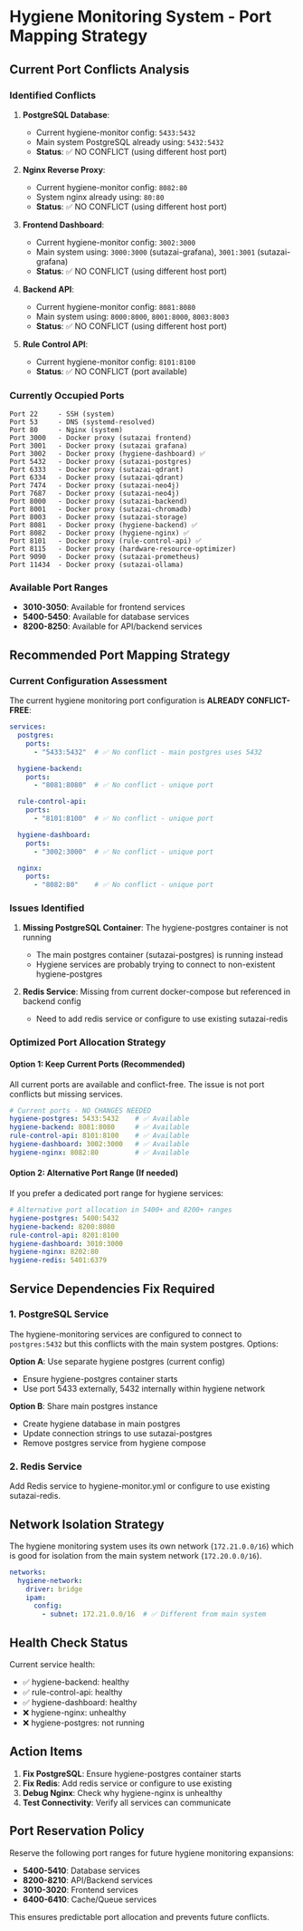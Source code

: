 # Hygiene Monitoring System - Port Mapping Strategy

## Current Port Conflicts Analysis

### Identified Conflicts
1. **PostgreSQL Database**: 
   - Current hygiene-monitor config: `5433:5432`
   - Main system PostgreSQL already using: `5432:5432`
   - **Status**: ✅ NO CONFLICT (using different host port)

2. **Nginx Reverse Proxy**:
   - Current hygiene-monitor config: `8082:80`
   - System nginx already using: `80:80`
   - **Status**: ✅ NO CONFLICT (using different host port)

3. **Frontend Dashboard**:
   - Current hygiene-monitor config: `3002:3000`
   - Main system using: `3000:3000` (sutazai-grafana), `3001:3001` (sutazai-grafana)
   - **Status**: ✅ NO CONFLICT (using different host port)

4. **Backend API**:
   - Current hygiene-monitor config: `8081:8080`
   - Main system using: `8000:8000`, `8001:8000`, `8003:8003`
   - **Status**: ✅ NO CONFLICT (using different host port)

5. **Rule Control API**:
   - Current hygiene-monitor config: `8101:8100`
   - **Status**: ✅ NO CONFLICT (port available)

### Currently Occupied Ports
```
Port 22     - SSH (system)
Port 53     - DNS (systemd-resolved)
Port 80     - Nginx (system)
Port 3000   - Docker proxy (sutazai frontend)
Port 3001   - Docker proxy (sutazai grafana)
Port 3002   - Docker proxy (hygiene-dashboard) ✅
Port 5432   - Docker proxy (sutazai-postgres)
Port 6333   - Docker proxy (sutazai-qdrant)
Port 6334   - Docker proxy (sutazai-qdrant)
Port 7474   - Docker proxy (sutazai-neo4j)
Port 7687   - Docker proxy (sutazai-neo4j)
Port 8000   - Docker proxy (sutazai-backend)
Port 8001   - Docker proxy (sutazai-chromadb)
Port 8003   - Docker proxy (sutazai-storage)
Port 8081   - Docker proxy (hygiene-backend) ✅
Port 8082   - Docker proxy (hygiene-nginx) ✅
Port 8101   - Docker proxy (rule-control-api) ✅
Port 8115   - Docker proxy (hardware-resource-optimizer)
Port 9090   - Docker proxy (sutazai-prometheus)
Port 11434  - Docker proxy (sutazai-ollama)
```

### Available Port Ranges
- **3010-3050**: Available for frontend services
- **5400-5450**: Available for database services
- **8200-8250**: Available for API/backend services

## Recommended Port Mapping Strategy

### Current Configuration Assessment
The current hygiene monitoring port configuration is **ALREADY CONFLICT-FREE**:

```yaml
services:
  postgres:
    ports:
      - "5433:5432"  # ✅ No conflict - main postgres uses 5432

  hygiene-backend:
    ports:
      - "8081:8080"  # ✅ No conflict - unique port

  rule-control-api:
    ports:
      - "8101:8100"  # ✅ No conflict - unique port

  hygiene-dashboard:
    ports:
      - "3002:3000"  # ✅ No conflict - unique port

  nginx:
    ports:
      - "8082:80"    # ✅ No conflict - unique port
```

### Issues Identified

1. **Missing PostgreSQL Container**: The hygiene-postgres container is not running
   - The main postgres container (sutazai-postgres) is running instead
   - Hygiene services are probably trying to connect to non-existent hygiene-postgres

2. **Redis Service**: Missing from current docker-compose but referenced in backend config
   - Need to add redis service or configure to use existing sutazai-redis

### Optimized Port Allocation Strategy

#### Option 1: Keep Current Ports (Recommended)
All current ports are available and conflict-free. The issue is not port conflicts but missing services.

```yaml
# Current ports - NO CHANGES NEEDED
hygiene-postgres: 5433:5432    # ✅ Available
hygiene-backend: 8081:8080     # ✅ Available  
rule-control-api: 8101:8100    # ✅ Available
hygiene-dashboard: 3002:3000   # ✅ Available
hygiene-nginx: 8082:80         # ✅ Available
```

#### Option 2: Alternative Port Range (If needed)
If you prefer a dedicated port range for hygiene services:

```yaml
# Alternative port allocation in 5400+ and 8200+ ranges
hygiene-postgres: 5400:5432
hygiene-backend: 8200:8080
rule-control-api: 8201:8100
hygiene-dashboard: 3010:3000
hygiene-nginx: 8202:80
hygiene-redis: 5401:6379
```

## Service Dependencies Fix Required

### 1. PostgreSQL Service
The hygiene-monitoring services are configured to connect to `postgres:5432` but this conflicts with the main system postgres. Options:

**Option A**: Use separate hygiene postgres (current config)
- Ensure hygiene-postgres container starts
- Use port 5433 externally, 5432 internally within hygiene network

**Option B**: Share main postgres instance
- Create hygiene database in main postgres
- Update connection strings to use sutazai-postgres
- Remove postgres service from hygiene compose

### 2. Redis Service
Add Redis service to hygiene-monitor.yml or configure to use existing sutazai-redis.

## Network Isolation Strategy

The hygiene monitoring system uses its own network (`172.21.0.0/16`) which is good for isolation from the main system network (`172.20.0.0/16`).

```yaml
networks:
  hygiene-network:
    driver: bridge
    ipam:
      config:
        - subnet: 172.21.0.0/16  # ✅ Different from main system
```

## Health Check Status

Current service health:
- ✅ hygiene-backend: healthy
- ✅ rule-control-api: healthy  
- ✅ hygiene-dashboard: healthy
- ❌ hygiene-nginx: unhealthy
- ❌ hygiene-postgres: not running

## Action Items

1. **Fix PostgreSQL**: Ensure hygiene-postgres container starts
2. **Fix Redis**: Add redis service or configure to use existing
3. **Debug Nginx**: Check why hygiene-nginx is unhealthy
4. **Test Connectivity**: Verify all services can communicate

## Port Reservation Policy

Reserve the following port ranges for future hygiene monitoring expansions:
- **5400-5410**: Database services
- **8200-8210**: API/Backend services  
- **3010-3020**: Frontend services
- **6400-6410**: Cache/Queue services

This ensures predictable port allocation and prevents future conflicts.